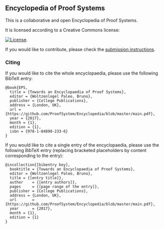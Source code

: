 ## Encyclopedia of Proof Systems

This is a collaborative and open Encyclopedia of Proof Systems.

It is licensed according to a Creative Commons license: 

[![License](http://i.creativecommons.org/l/by-nc-sa/3.0/88x31.png)](http://creativecommons.org/licenses/by-nc-sa/3.0/deed.en_US).


If you would like to contribute, please check the [submission instructions](http://proofsystem.github.io/Encyclopedia/).

### Citing

If you would like to cite the whole encyclopaedia, please use the following BibTeX entry:

    @book{EPS,
      title = {Towards an Encyclopaedia of Proof Systems},   
      editor = {Woltzenlogel Paleo, Bruno}, 
      publisher = {College Publications}, 
      address = {London, UK},
      url = {https://github.com/ProofSystem/Encyclopedia/blob/master/main.pdf},
      year = {2017},
      month = {1},
      edition = {1},
      isbn = {978-1-84890-233-6}
    }

If you would like to cite a single entry of the encyclopaedia, please use the following BibTeX entry (replacing bracketed placeholders by content corresponding to the entry):

    @incollection{[bibentry key],
      booktitle = {Towards an Encyclopaedia of Proof Systems},
      editor = {Woltzenlogel Paleo, Bruno},
      title = {[entry title]},
      author    = {[entry authors]},
      pages     = {[page range of the entry]}, 
      publisher = {College Publications}, 
      address = {London, UK},
      url       = {https://github.com/ProofSystem/Encyclopedia/blob/master/main.pdf},
      year      = {2017},
      month = {1},
      edition = {1}
    }

